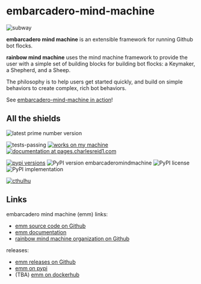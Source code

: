 # embarcadero-mind-machine

![subway](docs/img/tiny1.jpg)

**embarcadero mind machine** is an extensible framework for running Github bot
flocks.

**rainbow mind machine** uses the mind machine framework to provide the user
with a simple set of building blocks for building bot flocks: a Keymaker, a
Shepherd, and a Sheep.

The philosophy is to help users get started quickly, and build on simple
behaviors to create complex, rich bot behaviors.

See [embarcadero-mind-machine in action](https://github.com/rainbow-mind-machine/embarcadero-mind-machine/issues/1)!


## All the shields

![latest prime number version](https://img.shields.io/badge/latest--prime--number--version-5-blue.svg)

![tests-passing](https://img.shields.io/badge/tests-passing-green.svg)
[![works on my machine](https://img.shields.io/badge/works-on_my_machine-blue.svg)](https://img.shields.io/badge/works-on_my_machine-green.svg)
[![documentation at pages.charlesreid1.com](https://img.shields.io/website-up-down-green-red/https/pages.charlesreid1.com.svg)](https://pages.charlesreid1.com/embarcadero-mind-machine)

[![pypi versions](https://img.shields.io/pypi/pyversions/embarcaderomindmachine.svg)](https://pypi.python.org/pypi/embarcaderomindmachine/)
![PyPI version embarcaderomindmachine](https://badge.fury.io/py/embarcaderomindmachine.svg)
![PyPI license](https://img.shields.io/pypi/l/embarcaderomindmachine.svg)
![PyPI implementation](https://img.shields.io/pypi/implementation/embarcaderomindmachine.svg)

[![cthulhu](https://img.shields.io/badge/Ph'nglui%20mglw'nafh%20Cthulhu%20R'lyeh%20wgah'nagl%20fhtagn-m'latgh%20gnaiih%20Nyarlathotep%20geb%20Tsathoggua%20bug-blue.svg)](http://www.hplovecraft.com/writings/texts/fiction/cc.aspx)


## Links

embarcadero mind machine (emm) links:

* [emm source code on Github](https://github.com/rainbow-mind-machine/embarcadero-mind-machine)
* [emm documentation](https://pages.charlesreid1.com/embarcadero-mind-machine)
* [rainbow mind machine organization on Github](https://github.com/rainbow-mind-machine)

releases:

* [emm releases on Github](https://github.com/rainbow-mind-machine/embarcadero-mind-machine/releases)
* [emm on pypi](https://pypi.org/project/rainbowmindmachine/)
* (TBA) [emm on dockerhub](https://hub.docker.com/r/rainbowmindmachine/embarcaderomindmachine/)

